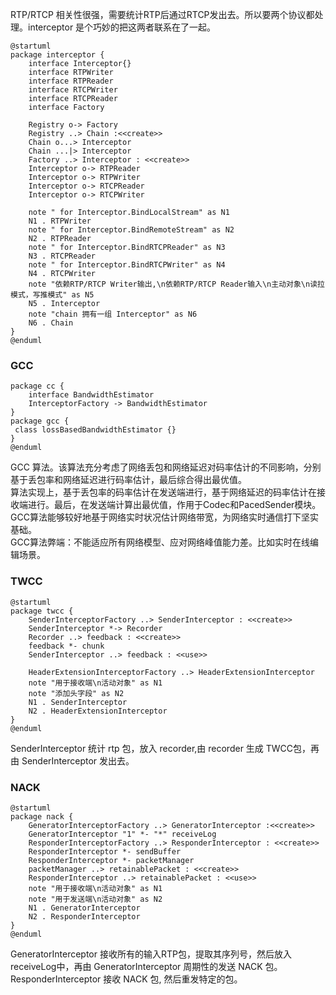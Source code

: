 RTP/RTCP 相关性很强，需要统计RTP后通过RTCP发出去。所以要两个协议都处理。interceptor 是个巧妙的把这两者联系在了一起。  

```plantuml
@startuml
package interceptor {
    interface Interceptor{}
    interface RTPWriter
    interface RTPReader
    interface RTCPWriter
    interface RTCPReader
    interface Factory

    Registry o-> Factory
    Registry ..> Chain :<<create>>
    Chain o...> Interceptor
    Chain ...|> Interceptor
    Factory ..> Interceptor : <<create>>
    Interceptor o-> RTPReader
    Interceptor o-> RTPWriter
    Interceptor o-> RTCPReader
    Interceptor o-> RTCPWriter

    note " for Interceptor.BindLocalStream" as N1
    N1 . RTPWriter
    note " for Interceptor.BindRemoteStream" as N2
    N2 . RTPReader
    note " for Interceptor.BindRTCPReader" as N3
    N3 . RTCPReader
    note " for Interceptor.BindRTCPWriter" as N4
    N4 . RTCPWriter
    note "依赖RTP/RTCP Writer输出,\n依赖RTP/RTCP Reader输入\n主动对象\n读拉模式，写推模式" as N5
    N5 . Interceptor
    note "chain 拥有一组 Interceptor" as N6
    N6 . Chain
}
@enduml
```
### GCC
```plantuml
package cc {
    interface BandwidthEstimator
    InterceptorFactory -> BandwidthEstimator
}
package gcc {
 class lossBasedBandwidthEstimator {}
}
@enduml
```
GCC 算法。该算法充分考虑了网络丢包和网络延迟对码率估计的不同影响，分别基于丢包率和网络延迟进行码率估计，最后综合得出最优值。  
算法实现上，基于丢包率的码率估计在发送端进行，基于网络延迟的码率估计在接收端进行。最后，在发送端计算出最优值，作用于Codec和PacedSender模块。GCC算法能够较好地基于网络实时状况估计网络带宽，为网络实时通信打下坚实基础。  
GCC算法弊端：不能适应所有网络模型、应对网络峰值能力差。比如实时在线编辑场景。  
### TWCC
```plantuml
@startuml
package twcc {
    SenderInterceptorFactory ..> SenderInterceptor : <<create>>
    SenderInterceptor *-> Recorder
    Recorder ..> feedback : <<create>>
    feedback *- chunk
    SenderInterceptor ..> feedback : <<use>>

    HeaderExtensionInterceptorFactory ..> HeaderExtensionInterceptor
    note "用于接收端\n活动对象" as N1
    note "添加头字段" as N2
    N1 . SenderInterceptor 
    N2 . HeaderExtensionInterceptor
}
@enduml
```
SenderInterceptor 统计 rtp 包，放入 recorder,由 recorder 生成 TWCC包，再由 SenderInterceptor 发出去。  
### NACK
```plantuml
@startuml
package nack {
    GeneratorInterceptorFactory ..> GeneratorInterceptor :<<create>>
    GeneratorInterceptor "1" *- "*" receiveLog
    ResponderInterceptorFactory ..> ResponderInterceptor : <<create>>
    ResponderInterceptor *- sendBuffer
    ResponderInterceptor *- packetManager
    packetManager ..> retainablePacket : <<create>>
    ResponderInterceptor ..> retainablePacket : <<use>>
    note "用于接收端\n活动对象" as N1
    note "用于发送端\n活动对象" as N2
    N1 . GeneratorInterceptor
    N2 . ResponderInterceptor
}
@enduml
```
GeneratorInterceptor 接收所有的输入RTP包，提取其序列号，然后放入 receiveLog中，再由 GeneratorInterceptor 周期性的发送 NACK 包。 
ResponderInterceptor 接收 NACK 包, 然后重发特定的包。  